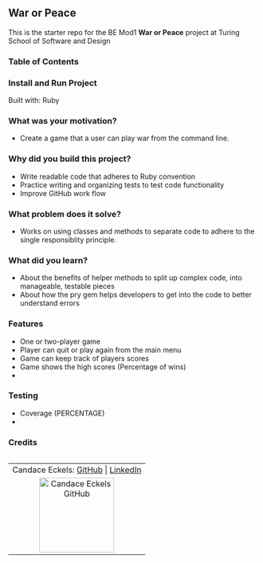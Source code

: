 ## War or Peace

This is the starter repo for the BE Mod1 **War or Peace** project at Turing School of Software and Design

### Table of Contents

### Install and Run Project
  Built with: Ruby

### What was your motivation?
  - Create a game that a user can play war from the command line. 

### Why did you build this project?
  - Write readable code that adheres to Ruby convention
  - Practice writing and organizing tests to test code functionality
  - Improve GitHub work flow 

### What problem does it solve?
  - Works on using classes and methods to separate code to adhere to the single responsiblity principle.
  
### What did you learn?
  - About the benefits of helper methods to split up complex code, into manageable, testable pieces
  - About how the pry gem helps developers to get into the code to better understand errors



### Features
  - One or two-player game
  - Player can quit or play again from the main menu
  - Game can keep track of players scores
  - Game shows the high scores (Percentage of wins)
  - 

### Testing
  - Coverage (PERCENTAGE)
  - 

### Credits
<table align="left">
    <tr>
        <td align="left"> Candace Eckels: <a href="https://github.com/cece-132">GitHub</a> | <a href="https://www.linkedin.com/in/candace-eckels-b66089201/">LinkedIn</a></td>
    </tr>
<td align="center"><img src="https://avatars.githubusercontent.com/u/100653933?v=4" alt="Candace Eckels GitHub"
 width="150" height="auto" /></td>
 </table>